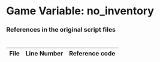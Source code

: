 # Game Variable: no_inventory
### References in the original script files

#

| File | Line Number | Reference code |
| --- | --- | --- |
